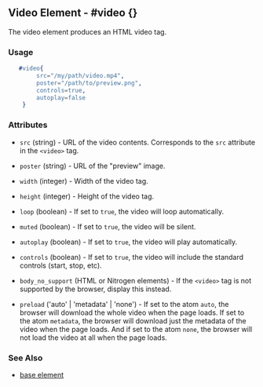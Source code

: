 <!-- dash: #video | Element | ###:Section -->



## Video Element - #video {}

  The video element produces an HTML video tag.

### Usage

```erlang
   #video{
		src="/my/path/video.mp4",
		poster="/path/to/preview.png",
		controls=true,
		autoplay=false
	}

```

### Attributes

   * `src` (string) - URL of the video contents. Corresponds to the `src`
	  attribute in the `<video>` tag.

   * `poster` (string) - URL of the "preview" image.

   * `width` (integer) - Width of the video tag.

   * `height` (integer) - Height of the video tag.

   * `loop` (boolean) - If set to `true`, the video will loop automatically.

   * `muted` (boolean) - If set to `true`, the video will be silent.

   * `autoplay` (boolean) - If set to `true`, the video will play automatically.

   * `controls` (boolean) - If set to `true`, the video will include the
	  standard controls (start, stop, etc).

   * `body_no_support` (HTML or Nitrogen elements) - If the `<video>` tag is
	  not supported by the browser, display this instead.

   * `preload` ('auto' | 'metadata' | 'none') - If set to the atom `auto`, the browser will download the whole video when the page loads. If set to the atom `metadata`, the browser will download just the metadata of the video when the page loads. And if set to the atom `none`, the browser will not load the video at all when the page loads.

### See Also

 *  [base element](./element_base.md)

